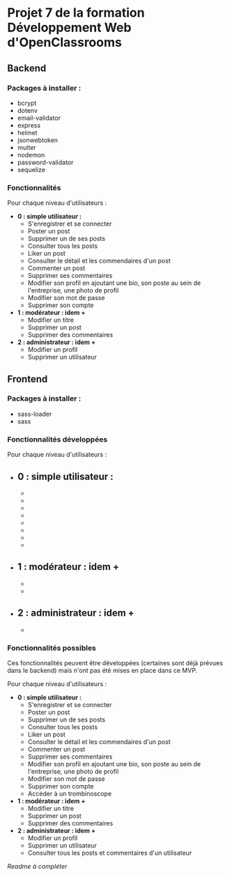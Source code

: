# Projet 7 de la formation Développement Web d'OpenClassrooms

## Backend
### Packages à installer :

* bcrypt
* dotenv
* email-validator
* express
* helmet
* jsonwebtoken
* multer
* nodemon
* password-validator
* sequelize

### Fonctionnalités

Pour chaque niveau d'utilisateurs :

* **0 : simple utilisateur :**
  - S'enregistrer et se connecter
  - Poster un post
  - Supprimer un de ses posts
  - Consulter tous les posts
  - Liker un post
  - Consulter le détail et les commendaires d'un post
  - Commenter un post
  - Supprimer ses commentaires
  - Modifier son profil en ajoutant une bio, son poste au sein de l'entreprise, une photo de profil
  - Modifier son mot de passe
  - Supprimer son compte
* **1 : modérateur : idem +**
  - Modifier un titre
  - Supprimer un post
  - Supprimer des commentaires
* **2 : administrateur : idem +**
  - Modifier un profil
  - Supprimer un utilisateur

## Frontend
### Packages à installer :
* sass-loader
* sass

### Fonctionnalités développées

Pour chaque niveau d'utilisateurs :

* **0 : simple utilisateur :**
  - 
  - 
  - 
  - 
  - 
  - 
  - 
  - 
  - 
* **1 : modérateur : idem +**
  - 
  - 
  - 
* **2 : administrateur : idem +**
  - 
  - 

### Fonctionnalités possibles

Ces fonctionnalités peuvent être développées (certaines sont déjà prévues dans le backend) mais n'ont pas été mises en place dans ce MVP.

Pour chaque niveau d'utilisateurs :

* **0 : simple utilisateur :**
  - S'enregistrer et se connecter
  - Poster un post
  - Supprimer un de ses posts
  - Consulter tous les posts
  - Liker un post
  - Consulter le détail et les commendaires d'un post
  - Commenter un post
  - Supprimer ses commentaires
  - Modifier son profil en ajoutant une bio, son poste au sein de l'entreprise, une photo de profil
  - Modifier son mot de passe
  - Supprimer son compte
  - Accéder à un trombinoscope
* **1 : modérateur : idem +**
  - Modifier un titre
  - Supprimer un post
  - Supprimer des commentaires
* **2 : administrateur : idem +**
  - Modifier un profil
  - Supprimer un utilisateur
  - Consulter tous les posts et commentaires d'un utilisateur


*Readme à compléter*